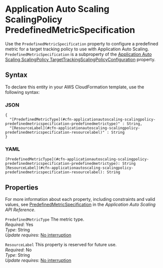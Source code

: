 # Application Auto Scaling ScalingPolicy PredefinedMetricSpecification<a name="aws-properties-applicationautoscaling-scalingpolicy-predefinedmetricspecification"></a>

Use the `PredefinedMetricSpecification` property to configure a predefined metric for a target tracking policy to use with Application Auto Scaling\. `PredefinedMetricSpecification` is a subproperty of the [Application Auto Scaling ScalingPolicy TargetTrackingScalingPolicyConfiguration](aws-properties-applicationautoscaling-scalingpolicy-targettrackingscalingpolicyconfiguration.md) property\.

## Syntax<a name="aws-properties-applicationautoscaling-scalingpolicy-predefinedmetricspecification-syntax"></a>

To declare this entity in your AWS CloudFormation template, use the following syntax:

### JSON<a name="aws-properties-applicationautoscaling-scalingpolicy-predefinedmetricspecification-syntax.json"></a>

```
{
  "[PredefinedMetricType](#cfn-applicationautoscaling-scalingpolicy-predefinedmetricspecification-predefinedmetrictype)" : String,
  "[ResourceLabel](#cfn-applicationautoscaling-scalingpolicy-predefinedmetricspecification-resourcelabel)" : String
}
```

### YAML<a name="aws-properties-applicationautoscaling-scalingpolicy-predefinedmetricspecification-syntax.yaml"></a>

```
[PredefinedMetricType](#cfn-applicationautoscaling-scalingpolicy-predefinedmetricspecification-predefinedmetrictype): String
[ResourceLabel](#cfn-applicationautoscaling-scalingpolicy-predefinedmetricspecification-resourcelabel): String
```

## Properties<a name="aws-properties-applicationautoscaling-scalingpolicy-predefinedmetricspecification-properties"></a>

For more information about each property, including constraints and valid values, see [PredefinedMetricSpecification](https://docs.aws.amazon.com/autoscaling/application/APIReference/API_PredefinedMetricSpecification.html) in the *Application Auto Scaling API Reference*\.

`PredefinedMetricType`  <a name="cfn-applicationautoscaling-scalingpolicy-predefinedmetricspecification-predefinedmetrictype"></a>
The metric type\.  
*Required*: Yes  
*Type*: String  
*Update requires*: [No interruption](using-cfn-updating-stacks-update-behaviors.md#update-no-interrupt)

`ResourceLabel`  <a name="cfn-applicationautoscaling-scalingpolicy-predefinedmetricspecification-resourcelabel"></a>
This property is reserved for future use\.  
*Required*: No  
*Type*: String  
*Update requires*: [No interruption](using-cfn-updating-stacks-update-behaviors.md#update-no-interrupt)